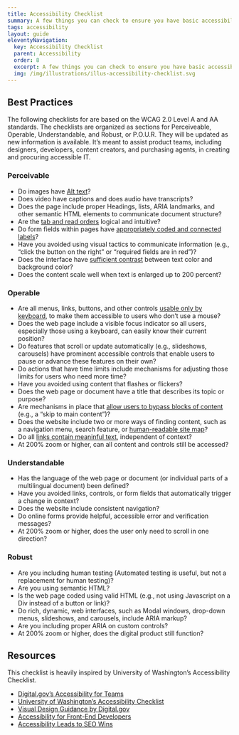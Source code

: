 ```yaml
---
title: Accessibility Checklist
summary: A few things you can check to ensure you have basic accessibility covered.
tags: accessibility
layout: guide
eleventyNavigation:
  key: Accessibility Checklist
  parent: Accessibility
  order: 8
  excerpt: A few things you can check to ensure you have basic accessibility covered.
  img: /img/illustrations/illus-accessibility-checklist.svg
---
```


## Best Practices

The following checklists for are based on the WCAG 2.0 Level A and AA standards. The checklists are organized as sections for Perceiveable, Operable, Understandable, and Robust, or P.O.U.R.  They will be updated as new information is available. It’s meant to assist product teams, including designers, developers, content creators, and purchasing agents, in creating and procuring accessible IT.

### Perceivable

- Do images have [Alt text](/foundation/images/)?
- Does video have captions and does audio have transcripts?
- Does the page include proper Headings, lists, ARIA landmarks, and other semantic HTML elements to communicate document structure?
- Are the [tab and read orders](/accessibility/keyboard/) logical and intuitive?
- Do form fields within pages have [appropriately coded and connected labels](/form-controls/inputs/)?
- Have you avoided using visual tactics to communicate information (e.g., “click the button on the right” or “required fields are in red”)?
- Does the interface have [sufficient contrast](/accessibility/color-contrast/) between text color and background color?
- Does the content scale well when text is enlarged up to 200 percent?

### Operable

- Are all menus, links, buttons, and other controls [usable only by keyboard](/accessibility/keyboard/), to make them accessible to users who don’t use a mouse?
- Does the web page include a visible focus indicator so all users, especially those using a keyboard, can easily know their current position?
- Do features that scroll or update automatically (e.g., slideshows, carousels) have prominent accessible controls that enable users to pause or advance these features on their own?
- Do actions that have time limits include mechanisms for adjusting those limits for users who need more time?
- Have you avoided using content that flashes or flickers?
- Does the web page or document have a title that describes its topic or purpose?
- Are mechanisms in place that [allow users to bypass blocks of content](/accessibility/skip-link/) (e.g., a “skip to main content”)?
- Does the website include two or more ways of finding content, such as a navigation menu, search feature, or [human-readable site map](/sitemap/)?
- Do all [links contain meaninful text](/foundation/links/), independent of context?
- At 200% zoom or higher, can all content and controls still be accessed?

### Understandable

- Has the language of the web page or document (or individual parts of a multilingual document) been defined?
- Have you avoided links, controls, or form fields that automatically trigger a change in context?
- Does the website include consistent navigation?
- Do online forms provide helpful, accessible error and verification messages?
- At 200% zoom or higher, does the user only need to scroll in one direction?

### Robust

- Are you including human testing (Automated testing is useful, but not a replacement for human testing)? 
- Are you using semantic HTML?
- Is the web page coded using valid HTML (e.g., not using Javascript on a Div instead of a button or link)? 
- Do rich, dynamic, web interfaces, such as Modal windows, drop-down menus, slideshows, and carousels, include ARIA markup?
- Are you including proper ARIA on custom controls?
- At 200% zoom or higher, does the digital product still function?

## Resources

This checklist is heavily inspired by University of Washington’s Accessibility Checklist.

- <a href="https://accessibility.digital.gov/" target="_blank">Digital.gov’s Accessibility for Teams</a>
- <a href="https://www.washington.edu/accessibility/checklist/" target="_blank">University of Washington’s Accessibility Checklist</a>
- <a href="https://accessibility.digital.gov/visual-design/getting-started/" target="_blank">Visual Design Guidance by Digital.gov</a>
- <a href="https://accessibility.digital.gov/front-end/getting-started/" target="_blank">Accessibility for Front-End Developers</a>
- <a href="https://alistapart.com/article/accessibilityseo" target="_blank">Accessibility Leads to SEO Wins</a>
